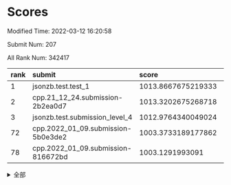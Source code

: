 # Scores

Modified Time: 2022-03-12 16:20:58

Submit Num: 207

All Rank Num: 342417

| rank |               submit               |       score        |       sigma        | pk_num |
| :--- | :--------------------------------- | :----------------- | :----------------- | :----- |
| 1    | jsonzb.test.test_1                 | 1013.8667675219333 | 0.8211929581871881 | 6620   |
| 2    | cpp.21_12_24.submission-2b2ea0d7   | 1013.3202675268718 | 0.7855804155435642 | 6625   |
| 3    | jsonzb.test.submission_level_4     | 1012.9764340049024 | 0.8130299122924841 | 6616   |
| 72   | cpp.2022_01_09.submission-5b0e3de2 | 1003.3733189177862 | 0.7096580593854116 | 6616   |
| 78   | cpp.2022_01_09.submission-816672bd | 1003.1291993091    | 0.7121558487372581 | 6617   |


<details>
<summary>全部</summary>

| rank |                 submit                 |       score        |       sigma        | pk_num |
| :--- | :------------------------------------- | :----------------- | :----------------- | :----- |
| 1    | jsonzb.test.test_1                     | 1013.8667675219333 | 0.8211929581871881 | 6620   |
| 2    | cpp.21_12_24.submission-2b2ea0d7       | 1013.3202675268718 | 0.7855804155435642 | 6625   |
| 3    | jsonzb.test.submission_level_4         | 1012.9764340049024 | 0.8130299122924841 | 6616   |
| 4    | gobigger.level_3.submission_level_3_5  | 1012.034031017247  | 0.7736618711776234 | 6614   |
| 5    | gobigger.level_3.submission_level_3_36 | 1011.8394699202772 | 0.778216493447869  | 6620   |
| 6    | gobigger.level_3.submission_level_3_27 | 1011.4061858248493 | 0.7986472461688596 | 6613   |
| 7    | gobigger.level_3.submission_level_3_2  | 1011.28123303501   | 0.7514595463239022 | 6615   |
| 8    | gobigger.level_3.submission_level_3_19 | 1011.2476496818671 | 0.7746374723777107 | 6613   |
| 9    | gobigger.level_3.submission_level_3_3  | 1011.107488494419  | 0.7630781129859378 | 6615   |
| 10   | gobigger.level_3.submission_level_3_18 | 1011.0914893995167 | 0.763070727964211  | 6612   |
| 11   | gobigger.level_3.submission_level_3_10 | 1011.0821753373492 | 0.7629702195280877 | 6613   |
| 12   | gobigger.level_3.submission_level_3_42 | 1011.0152148164494 | 0.7715885271824718 | 6611   |
| 13   | gobigger.level_3.submission_level_3_48 | 1010.9796275377514 | 0.7723226500815971 | 6617   |
| 14   | gobigger.level_3.submission_level_3_46 | 1010.8642504378317 | 0.7681294184345456 | 6608   |
| 15   | gobigger.level_3.submission_level_3_14 | 1010.7966282252579 | 0.7748796843634624 | 6618   |
| 16   | gobigger.level_3.submission_level_3_24 | 1010.7399709524614 | 0.7747764482219115 | 6615   |
| 17   | gobigger.level_3.submission_level_3_21 | 1010.7202928270774 | 0.7690917709102529 | 6620   |
| 18   | gobigger.level_3.submission_level_3_6  | 1010.7036235709661 | 0.7690818289561819 | 6619   |
| 19   | gobigger.level_3.submission_level_3_9  | 1010.6568995550722 | 0.736960292353704  | 6617   |
| 20   | gobigger.level_3.submission_level_3_32 | 1010.5796330532987 | 0.7677815237753024 | 6622   |
| 21   | gobigger.level_3.submission_level_3_16 | 1010.5644685862363 | 0.7544670480868177 | 6618   |
| 22   | gobigger.level_3.submission_level_3_23 | 1010.5082480266358 | 0.7735459098197954 | 6617   |
| 23   | gobigger.level_3.submission_level_3_47 | 1010.4814962001418 | 0.7358030674612319 | 6618   |
| 24   | gobigger.level_3.submission_level_3_7  | 1010.4160218927034 | 0.7679368256778063 | 6613   |
| 25   | gobigger.level_3.submission_level_3_41 | 1010.3251477189609 | 0.7840216748210124 | 6619   |
| 26   | gobigger.level_3.submission_level_3_13 | 1010.0745980876711 | 0.7521837430648038 | 6615   |
| 27   | gobigger.level_3.submission_level_3_45 | 1010.0127279584627 | 0.7694153585539593 | 6616   |
| 28   | gobigger.level_3.submission_level_3_22 | 1009.9401319224582 | 0.7559638941184321 | 6618   |
| 29   | gobigger.level_3.submission_level_3_20 | 1009.924624788696  | 0.7599259155360318 | 6620   |
| 30   | gobigger.level_3.submission_level_3_39 | 1009.9244210011028 | 0.7750563221143933 | 6619   |
| 31   | gobigger.level_3.submission_level_3_34 | 1009.8888963982334 | 0.7544248456849928 | 6616   |
| 32   | gobigger.level_3.submission_level_3_30 | 1009.8539505906687 | 0.7616595831170473 | 6624   |
| 33   | gobigger.level_3.submission_level_3_0  | 1009.6555625835404 | 0.7532978485276297 | 6618   |
| 34   | gobigger.level_3.submission_level_3_17 | 1009.5513429001259 | 0.7431923014523042 | 6620   |
| 35   | gobigger.level_3.submission_level_3_37 | 1009.5471507736444 | 0.7768153161299034 | 6616   |
| 36   | gobigger.level_3.submission_level_3_29 | 1009.5148991582786 | 0.7669836717891345 | 6619   |
| 37   | gobigger.level_3.submission_level_3_15 | 1009.504714204321  | 0.7470914197267011 | 6617   |
| 38   | gobigger.level_3.submission_level_3_11 | 1009.4973664884494 | 0.7580367992510243 | 6619   |
| 39   | gobigger.level_3.submission_level_3_4  | 1009.488785461825  | 0.7581751463738406 | 6616   |
| 40   | gobigger.level_3.submission_level_3_26 | 1009.4412080225229 | 0.7429572019197186 | 6618   |
| 41   | gobigger.level_3.submission_level_3_1  | 1009.4184495957628 | 0.7559223453191881 | 6614   |
| 42   | gobigger.level_3.submission_level_3_49 | 1009.3688723242569 | 0.7558341388911406 | 6618   |
| 43   | gobigger.level_3.submission_level_3_31 | 1009.323944441729  | 0.75722546494512   | 6613   |
| 44   | gobigger.level_3.submission_level_3_38 | 1009.3081288700623 | 0.7264082940666482 | 6613   |
| 45   | gobigger.level_3.submission_level_3_8  | 1009.2250461841346 | 0.7444408161167428 | 6613   |
| 46   | gobigger.level_3.submission_level_3_25 | 1009.213995642126  | 0.7542776683703276 | 6614   |
| 47   | gobigger.level_3.submission_level_3_35 | 1009.2134815020681 | 0.7367964838738911 | 6618   |
| 48   | gobigger.level_3.submission_level_3_43 | 1009.1756979090311 | 0.7739028166164054 | 6617   |
| 49   | gobigger.level_3.submission_level_3_28 | 1009.107666785713  | 0.7378347897618948 | 6618   |
| 50   | gobigger.level_3.submission_level_3_12 | 1008.6990320258263 | 0.7550388239763725 | 6617   |
| 51   | gobigger.level_3.submission_level_3_44 | 1008.6721404136592 | 0.7561968378754793 | 6620   |
| 52   | gobigger.level_3.submission_level_3_40 | 1008.4644116668127 | 0.7593099964143586 | 6620   |
| 53   | gobigger.level_3.submission_level_3_33 | 1008.318704848366  | 0.7501039853966954 | 6617   |
| 54   | gobigger.level_1.submission_level_1_31 | 1004.7161719142781 | 0.7090226108666013 | 6618   |
| 55   | gobigger.level_1.submission_level_1_48 | 1004.6426226878041 | 0.7148343439219483 | 6619   |
| 56   | gobigger.level_1.submission_level_1_37 | 1004.4657474825617 | 0.7135800474490499 | 6619   |
| 57   | gobigger.level_1.submission_level_1_29 | 1004.4482163360803 | 0.7374354831705718 | 6609   |
| 58   | gobigger.level_1.submission_level_1_3  | 1004.202238311534  | 0.7213155779488786 | 6616   |
| 59   | gobigger.level_1.submission_level_1_39 | 1003.9791270603778 | 0.7160212186820781 | 6620   |
| 60   | gobigger.level_1.submission_level_1_28 | 1003.8207072885133 | 0.7180895501536623 | 6615   |
| 61   | gobigger.level_1.submission_level_1_13 | 1003.7175552779275 | 0.7165237181323262 | 6618   |
| 62   | gobigger.level_1.submission_level_1_35 | 1003.7106512917874 | 0.7029910406496085 | 6617   |
| 63   | gobigger.level_1.submission_level_1_16 | 1003.6832190550009 | 0.7243127344824247 | 6621   |
| 64   | gobigger.level_1.submission_level_1_19 | 1003.6326469013615 | 0.7205181335096535 | 6622   |
| 65   | gobigger.level_1.submission_level_1_47 | 1003.6321642788947 | 0.7138519224885184 | 6620   |
| 66   | gobigger.level_1.submission_level_1_45 | 1003.5896569301096 | 0.6991499279534289 | 6617   |
| 67   | gobigger.level_1.submission_level_1_1  | 1003.516555574166  | 0.7098793282221426 | 6617   |
| 68   | gobigger.level_1.submission_level_1_34 | 1003.4957165403205 | 0.7189877033060684 | 6616   |
| 69   | gobigger.level_1.submission_level_1_44 | 1003.4865343701816 | 0.7090211744971066 | 6617   |
| 70   | gobigger.level_1.submission_level_1_11 | 1003.4004412053534 | 0.7184084512719449 | 6613   |
| 71   | gobigger.level_1.submission_level_1_36 | 1003.3751324115685 | 0.7100451577964846 | 6620   |
| 72   | cpp.2022_01_09.submission-5b0e3de2     | 1003.3733189177862 | 0.7096580593854116 | 6616   |
| 73   | gobigger.level_1.submission_level_1_49 | 1003.2996018756013 | 0.7222650337695592 | 6616   |
| 74   | gobigger.level_1.submission_level_1_17 | 1003.254085744658  | 0.7157418950848753 | 6613   |
| 75   | gobigger.level_1.submission_level_1_41 | 1003.246433241345  | 0.7153867782737106 | 6623   |
| 76   | gobigger.level_1.submission_level_1_14 | 1003.2131902102028 | 0.7121927086118568 | 6614   |
| 77   | gobigger.level_1.submission_level_1_0  | 1003.1690514706956 | 0.7176438312155762 | 6618   |
| 78   | cpp.2022_01_09.submission-816672bd     | 1003.1291993091    | 0.7121558487372581 | 6617   |
| 79   | gobigger.level_1.submission_level_1_33 | 1003.0935623458034 | 0.7157518643509695 | 6618   |
| 80   | gobigger.level_1.submission_level_1_6  | 1003.0876435182728 | 0.7230310749373162 | 6615   |
| 81   | gobigger.level_1.submission_level_1_2  | 1003.0704864405305 | 0.709389603889396  | 6621   |
| 82   | gobigger.level_1.submission_level_1_21 | 1003.0102211532478 | 0.7095062976537988 | 6617   |
| 83   | gobigger.level_1.submission_level_1_27 | 1002.9938092660724 | 0.7037333810350053 | 6620   |
| 84   | gobigger.level_1.submission_level_1_24 | 1002.9468952485679 | 0.7197725850349563 | 6617   |
| 85   | gobigger.level_1.submission_level_1_8  | 1002.9322500444295 | 0.7165051782957326 | 6621   |
| 86   | gobigger.level_1.submission_level_1_30 | 1002.8507696726058 | 0.7260769539698043 | 6619   |
| 87   | gobigger.level_1.submission_level_1_9  | 1002.8501198120861 | 0.7064620029896844 | 6613   |
| 88   | gobigger.level_1.submission_level_1_40 | 1002.8320763992119 | 0.7194582358075773 | 6617   |
| 89   | gobigger.level_1.submission_level_1_43 | 1002.8060809562486 | 0.7232091369971997 | 6617   |
| 90   | gobigger.level_1.submission_level_1_22 | 1002.78467832217   | 0.7065161734472237 | 6614   |
| 91   | gobigger.level_1.submission_level_1_46 | 1002.7707057200195 | 0.7238882668830741 | 6615   |
| 92   | gobigger.level_1.submission_level_1_25 | 1002.7198204041864 | 0.717069555825662  | 6623   |
| 93   | gobigger.level_1.submission_level_1_4  | 1002.6411712472419 | 0.7028590239918356 | 6617   |
| 94   | gobigger.level_1.submission_level_1_38 | 1002.632592524002  | 0.7176882057255939 | 6616   |
| 95   | gobigger.level_1.submission_level_1_5  | 1002.6166118612695 | 0.7159224741988622 | 6615   |
| 96   | gobigger.level_1.submission_level_1_7  | 1002.6045352644986 | 0.6976878776556005 | 6622   |
| 97   | gobigger.level_1.submission_level_1_26 | 1002.581252761292  | 0.7147138363419834 | 6616   |
| 98   | gobigger.level_1.submission_level_1_42 | 1002.5326824440062 | 0.7163575265186348 | 6615   |
| 99   | gobigger.level_1.submission_level_1_23 | 1002.3026681132235 | 0.7106684264141915 | 6617   |
| 100  | gobigger.level_1.submission_level_1_32 | 1002.3002876704257 | 0.7119983729288758 | 6618   |
| 101  | gobigger.level_1.submission_level_1_15 | 1002.2977895689911 | 0.7122594862737799 | 6613   |
| 102  | gobigger.level_1.submission_level_1_18 | 1002.2255959259797 | 0.7120414724688189 | 6613   |
| 103  | gobigger.level_1.submission_level_1_20 | 1002.1987770719963 | 0.7237393430314131 | 6615   |
| 104  | gobigger.level_1.submission_level_1_10 | 1002.0068952193697 | 0.7155422086091606 | 6619   |
| 105  | gobigger.level_1.submission_level_1_12 | 1001.9596896077072 | 0.7113617251735674 | 6616   |
| 106  | gobigger.random.submission_random_17   | 997.9354856536282  | 0.7065497001531719 | 6616   |
| 107  | gobigger.random.submission_random_35   | 997.776426268881   | 0.7150323942897301 | 6616   |
| 108  | gobigger.random.submission_random_11   | 997.2355452005181  | 0.7049648958284316 | 6617   |
| 109  | gobigger.random.submission_random_15   | 997.2332324893966  | 0.7136288501714222 | 6617   |
| 110  | gobigger.random.submission_random_16   | 997.1486362040758  | 0.7153789495452697 | 6620   |
| 111  | gobigger.random.submission_random_39   | 997.1370617733653  | 0.7139902312626297 | 6617   |
| 112  | gobigger.random.submission_random_42   | 997.1283036115874  | 0.7129787071567413 | 6618   |
| 113  | gobigger.random.submission_random_34   | 997.1257271337679  | 0.7202153250364648 | 6617   |
| 114  | gobigger.random.submission_random_41   | 996.951137714966   | 0.7016071670743534 | 6616   |
| 115  | gobigger.random.submission_random_37   | 996.9158224020432  | 0.7019528343375804 | 6614   |
| 116  | gobigger.random.submission_random_10   | 996.8693286212623  | 0.7079446851658804 | 6614   |
| 117  | gobigger.random.submission_random_32   | 996.6703002519572  | 0.720088197654748  | 6613   |
| 118  | gobigger.random.submission_random_7    | 996.6519577978798  | 0.7142264850473423 | 6622   |
| 119  | gobigger.random.submission_random_25   | 996.566982013355   | 0.7084835581694214 | 6615   |
| 120  | gobigger.random.submission_random_40   | 996.4782946862018  | 0.6961834424309364 | 6618   |
| 121  | gobigger.random.submission_random_21   | 996.4668358065443  | 0.7223173949754091 | 6615   |
| 122  | gobigger.random.submission_random_18   | 996.4629732555501  | 0.7132750868587353 | 6618   |
| 123  | gobigger.random.submission_random_43   | 996.4425195802778  | 0.7131474445880074 | 6617   |
| 124  | gobigger.random.submission_random_27   | 996.3861142698158  | 0.7009623135551776 | 6611   |
| 125  | gobigger.random.submission_random_44   | 996.3508875375202  | 0.7156264616065059 | 6617   |
| 126  | gobigger.random.submission_random_3    | 996.3086182085502  | 0.7021938676087941 | 6621   |
| 127  | gobigger.random.submission_random_9    | 996.2851841797981  | 0.6977019294394115 | 6619   |
| 128  | gobigger.random.submission_random_31   | 996.2673715765497  | 0.7128536538414212 | 6613   |
| 129  | gobigger.random.submission_random_48   | 996.1791171775708  | 0.7144975953384924 | 6618   |
| 130  | gobigger.random.submission_random_29   | 996.1447949217614  | 0.712104488854105  | 6617   |
| 131  | gobigger.random.submission_random_38   | 995.9718155781478  | 0.7039920998022383 | 6616   |
| 132  | gobigger.random.submission_random_4    | 995.9158175816591  | 0.6999303518397825 | 6611   |
| 133  | gobigger.random.submission_random_20   | 995.9143882363934  | 0.7163826337570282 | 6620   |
| 134  | gobigger.random.submission_random_14   | 995.8925876778133  | 0.7167575275305679 | 6616   |
| 135  | gobigger.random.submission_random_24   | 995.833117789946   | 0.7025400618806386 | 6612   |
| 136  | gobigger.random.submission_random_49   | 995.7684405911585  | 0.7236394837908605 | 6620   |
| 137  | gobigger.random.submission_random_45   | 995.6656508034782  | 0.712245774963334  | 6614   |
| 138  | gobigger.random.submission_random_28   | 995.6418861311879  | 0.7129362532803016 | 6613   |
| 139  | gobigger.random.submission_random_36   | 995.5932952679062  | 0.7049060362710831 | 6618   |
| 140  | gobigger.random.submission_random_6    | 995.5200664553857  | 0.7057641429913907 | 6615   |
| 141  | gobigger.random.submission_random_5    | 995.4212989790135  | 0.7105546324206516 | 6619   |
| 142  | gobigger.random.submission_random_13   | 995.3772114536974  | 0.7129949477157618 | 6611   |
| 143  | gobigger.random.submission_random_2    | 995.3061327681879  | 0.7103435267855054 | 6616   |
| 144  | gobigger.random.submission_random_33   | 995.2953672928738  | 0.7054083236722587 | 6613   |
| 145  | gobigger.random.submission_random_47   | 995.2193789690294  | 0.7355132357727544 | 6612   |
| 146  | gobigger.random.submission_random_12   | 995.1561971983662  | 0.7370057029376793 | 6617   |
| 147  | gobigger.random.submission_random_30   | 995.1509078337039  | 0.7078208654688525 | 6620   |
| 148  | gobigger.random.submission_random_8    | 995.1491487082725  | 0.7132915003058284 | 6617   |
| 149  | gobigger.random.submission_random_0    | 995.1405673420414  | 0.7200424738552649 | 6615   |
| 150  | gobigger.random.submission_random_26   | 995.1348146803255  | 0.7209162374789574 | 6621   |
| 151  | gobigger.random.submission_random_19   | 995.1103313252559  | 0.7068070261016656 | 6615   |
| 152  | gobigger.random.submission_random_23   | 995.0171455936213  | 0.7231355851693034 | 6613   |
| 153  | gobigger.random.submission_random_1    | 994.9388620979361  | 0.7021436082429161 | 6621   |
| 154  | gobigger.random.submission_random_46   | 994.8567476453592  | 0.7104277180948367 | 6615   |
| 155  | gobigger.random.submission_random_22   | 994.7818155101218  | 0.6980291355617341 | 6611   |
| 156  | gobigger.level_2.submission_level_2_17 | 993.8750522609688  | 0.7438888255223266 | 6615   |
| 157  | gobigger.level_2.submission_level_2_45 | 993.4555430934441  | 0.7301424522308951 | 6618   |
| 158  | gobigger.level_2.submission_level_2_14 | 993.4257919101954  | 0.7507576173323065 | 6616   |
| 159  | gobigger.level_2.submission_level_2_10 | 993.4041718049767  | 0.7449870357494279 | 6615   |
| 160  | gobigger.level_2.submission_level_2_0  | 993.1970210491694  | 0.7292719990950499 | 6619   |
| 161  | gobigger.level_2.submission_level_2_21 | 993.1589312428456  | 0.7204818962119156 | 6620   |
| 162  | gobigger.level_2.submission_level_2_23 | 993.0420636335831  | 0.7394780460068884 | 6618   |
| 163  | gobigger.level_2.submission_level_2_3  | 993.0157092090087  | 0.7207635981766882 | 6615   |
| 164  | gobigger.level_2.submission_level_2_38 | 992.995981065217   | 0.7235870212161426 | 6617   |
| 165  | gobigger.level_2.submission_level_2_43 | 992.8473095480485  | 0.7392538117141904 | 6618   |
| 166  | gobigger.level_2.submission_level_2_19 | 992.8138029744052  | 0.745614300207098  | 6618   |
| 167  | gobigger.level_2.submission_level_2_25 | 992.7736686650169  | 0.7526322151961424 | 6615   |
| 168  | gobigger.level_2.submission_level_2_49 | 992.759215215852   | 0.7528904768146385 | 6617   |
| 169  | gobigger.level_2.submission_level_2_9  | 992.7517619177011  | 0.7593327530699546 | 6619   |
| 170  | gobigger.level_2.submission_level_2_24 | 992.6272463934815  | 0.7413305173622554 | 6614   |
| 171  | gobigger.level_2.submission_level_2_47 | 992.5996409815499  | 0.7518577705309628 | 6615   |
| 172  | gobigger.level_2.submission_level_2_2  | 992.5820279072966  | 0.7439313506760931 | 6618   |
| 173  | gobigger.level_2.submission_level_2_33 | 992.5023662018799  | 0.7310932941862763 | 6623   |
| 174  | gobigger.level_2.submission_level_2_4  | 992.4828506547803  | 0.7408199441985225 | 6619   |
| 175  | gobigger.level_2.submission_level_2_6  | 992.4772499459415  | 0.7409525185623677 | 6621   |
| 176  | gobigger.level_2.submission_level_2_35 | 992.4710308773886  | 0.7332948083810299 | 6612   |
| 177  | gobigger.level_2.submission_level_2_12 | 992.3850391247448  | 0.73933055370082   | 6617   |
| 178  | gobigger.level_2.submission_level_2_8  | 992.2964253193556  | 0.7524953942939158 | 6613   |
| 179  | gobigger.level_2.submission_level_2_41 | 992.2607725352096  | 0.7420725926642647 | 6613   |
| 180  | gobigger.level_2.submission_level_2_40 | 992.1557431165018  | 0.7353691261926889 | 6614   |
| 181  | gobigger.level_2.submission_level_2_16 | 992.1537297246059  | 0.7432520539797394 | 6615   |
| 182  | gobigger.level_2.submission_level_2_5  | 992.0592351312207  | 0.7555522970681559 | 6623   |
| 183  | gobigger.level_2.submission_level_2_31 | 992.0133404082179  | 0.7451948911683279 | 6622   |
| 184  | gobigger.level_2.submission_level_2_48 | 992.0123192275452  | 0.7538263738212929 | 6620   |
| 185  | gobigger.level_2.submission_level_2_18 | 991.970811829379   | 0.7470357737028284 | 6619   |
| 186  | gobigger.level_2.submission_level_2_39 | 991.9397121493455  | 0.7489088554098596 | 6623   |
| 187  | gobigger.level_2.submission_level_2_42 | 991.8904991383602  | 0.7561038396873356 | 6615   |
| 188  | gobigger.level_2.submission_level_2_15 | 991.8756521577454  | 0.746664273068188  | 6616   |
| 189  | gobigger.level_2.submission_level_2_26 | 991.8665288830076  | 0.7521607208606863 | 6616   |
| 190  | gobigger.level_2.submission_level_2_27 | 991.8589403236961  | 0.7410059130612812 | 6616   |
| 191  | gobigger.level_2.submission_level_2_34 | 991.8462138921157  | 0.7463695321211851 | 6617   |
| 192  | gobigger.level_2.submission_level_2_7  | 991.704336191927   | 0.7413424375212779 | 6615   |
| 193  | gobigger.level_2.submission_level_2_30 | 991.266227174915   | 0.7391118344938342 | 6618   |
| 194  | gobigger.level_2.submission_level_2_44 | 991.2327286390283  | 0.7664520657024196 | 6617   |
| 195  | gobigger.level_2.submission_level_2_37 | 991.230073940815   | 0.7634136631047714 | 6617   |
| 196  | gobigger.level_2.submission_level_2_13 | 991.2177259400092  | 0.7522699556892868 | 6620   |
| 197  | gobigger.level_2.submission_level_2_11 | 991.2159164076396  | 0.7419822086073347 | 6617   |
| 198  | gobigger.level_2.submission_level_2_20 | 991.0904849108446  | 0.7624388685836568 | 6616   |
| 199  | gobigger.level_2.submission_level_2_32 | 991.0415276171121  | 0.7584101273246971 | 6612   |
| 200  | gobigger.level_2.submission_level_2_36 | 990.9953619132575  | 0.7475807972494019 | 6614   |
| 201  | gobigger.level_2.submission_level_2_29 | 990.9177680259064  | 0.7338659665496859 | 6610   |
| 202  | gobigger.level_2.submission_level_2_28 | 990.8120223905003  | 0.75420097965364   | 6618   |
| 203  | gobigger.level_2.submission_level_2_1  | 990.7184490744122  | 0.7708789018435085 | 6614   |
| 204  | gobigger.level_2.submission_level_2_22 | 990.6228417798967  | 0.7759439235480393 | 6615   |
| 205  | gobigger.level_2.submission_level_2_46 | 989.5087275386313  | 0.7771984188802903 | 6614   |
| 206  | gobigger.none.submission_none_1        | 977.7263012844785  | 1.2891676660803786 | 6624   |
| 207  | gobigger.none.submission_none_0        | 977.0149302366193  | 1.383501735659901  | 6621   |

</details>